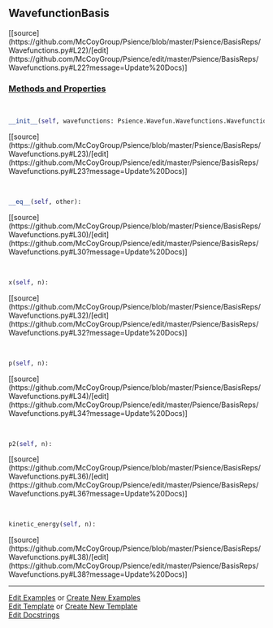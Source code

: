 ## <a id="Psience.BasisReps.Wavefunctions.WavefunctionBasis">WavefunctionBasis</a> 
<div class="docs-source-link" markdown="1">
[[source](https://github.com/McCoyGroup/Psience/blob/master/Psience/BasisReps/Wavefunctions.py#L22)/[edit](https://github.com/McCoyGroup/Psience/edit/master/Psience/BasisReps/Wavefunctions.py#L22?message=Update%20Docs)]
</div>



<div class="collapsible-section">
 <div class="collapsible-section collapsible-section-header" markdown="1">
 
### <a class="collapse-link" data-toggle="collapse" href="#methods">Methods and Properties</a> <a class="float-right" data-toggle="collapse" href="#methods"><i class="fa fa-chevron-down"></i></a>

 </div>
 <div class="collapsible-section collapsible-section-body collapse" id="methods" markdown="1">

<a id="Psience.BasisReps.Wavefunctions.WavefunctionBasis.__init__" class="docs-object-method">&nbsp;</a> 
```python
__init__(self, wavefunctions: Psience.Wavefun.Wavefunctions.Wavefunctions): 
```
<div class="docs-source-link" markdown="1">
[[source](https://github.com/McCoyGroup/Psience/blob/master/Psience/BasisReps/Wavefunctions.py#L23)/[edit](https://github.com/McCoyGroup/Psience/edit/master/Psience/BasisReps/Wavefunctions.py#L23?message=Update%20Docs)]
</div>

<a id="Psience.BasisReps.Wavefunctions.WavefunctionBasis.__eq__" class="docs-object-method">&nbsp;</a> 
```python
__eq__(self, other): 
```
<div class="docs-source-link" markdown="1">
[[source](https://github.com/McCoyGroup/Psience/blob/master/Psience/BasisReps/Wavefunctions.py#L30)/[edit](https://github.com/McCoyGroup/Psience/edit/master/Psience/BasisReps/Wavefunctions.py#L30?message=Update%20Docs)]
</div>

<a id="Psience.BasisReps.Wavefunctions.WavefunctionBasis.x" class="docs-object-method">&nbsp;</a> 
```python
x(self, n): 
```
<div class="docs-source-link" markdown="1">
[[source](https://github.com/McCoyGroup/Psience/blob/master/Psience/BasisReps/Wavefunctions.py#L32)/[edit](https://github.com/McCoyGroup/Psience/edit/master/Psience/BasisReps/Wavefunctions.py#L32?message=Update%20Docs)]
</div>

<a id="Psience.BasisReps.Wavefunctions.WavefunctionBasis.p" class="docs-object-method">&nbsp;</a> 
```python
p(self, n): 
```
<div class="docs-source-link" markdown="1">
[[source](https://github.com/McCoyGroup/Psience/blob/master/Psience/BasisReps/Wavefunctions.py#L34)/[edit](https://github.com/McCoyGroup/Psience/edit/master/Psience/BasisReps/Wavefunctions.py#L34?message=Update%20Docs)]
</div>

<a id="Psience.BasisReps.Wavefunctions.WavefunctionBasis.p2" class="docs-object-method">&nbsp;</a> 
```python
p2(self, n): 
```
<div class="docs-source-link" markdown="1">
[[source](https://github.com/McCoyGroup/Psience/blob/master/Psience/BasisReps/Wavefunctions.py#L36)/[edit](https://github.com/McCoyGroup/Psience/edit/master/Psience/BasisReps/Wavefunctions.py#L36?message=Update%20Docs)]
</div>

<a id="Psience.BasisReps.Wavefunctions.WavefunctionBasis.kinetic_energy" class="docs-object-method">&nbsp;</a> 
```python
kinetic_energy(self, n): 
```
<div class="docs-source-link" markdown="1">
[[source](https://github.com/McCoyGroup/Psience/blob/master/Psience/BasisReps/Wavefunctions.py#L38)/[edit](https://github.com/McCoyGroup/Psience/edit/master/Psience/BasisReps/Wavefunctions.py#L38?message=Update%20Docs)]
</div>

 </div>
</div>




___

[Edit Examples](https://github.com/McCoyGroup/Psience/edit/gh-pages/ci/examples/Psience/BasisReps/Wavefunctions/WavefunctionBasis.md) or 
[Create New Examples](https://github.com/McCoyGroup/Psience/new/gh-pages/?filename=ci/examples/Psience/BasisReps/Wavefunctions/WavefunctionBasis.md) <br/>
[Edit Template](https://github.com/McCoyGroup/Psience/edit/gh-pages/ci/docs/Psience/BasisReps/Wavefunctions/WavefunctionBasis.md) or 
[Create New Template](https://github.com/McCoyGroup/Psience/new/gh-pages/?filename=ci/docs/templates/Psience/BasisReps/Wavefunctions/WavefunctionBasis.md) <br/>
[Edit Docstrings](https://github.com/McCoyGroup/Psience/edit/master/Psience/BasisReps/Wavefunctions.py#L22?message=Update%20Docs)